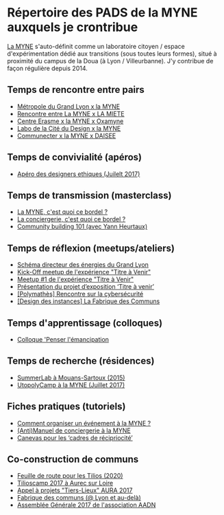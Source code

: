 # Répertoire des PADS de la MYNE auxquels je crontribue

[La MYNE]( http://lamyne.org) s'auto-définit comme un laboratoire citoyen / espace d'expérimentation dédié aux transitions (sous toutes leurs formes), situé à proximité du campus de la Doua (à Lyon / Villeurbanne). J'y contribue de façon régulière depuis 2014. 

## Temps de rencontre entre pairs
* [Métropole du Grand Lyon x la MYNE](https://pad.lamyne.org/s/SkQXjMEq-)
* [Rencontre entre La MYNE x LA MIETE](https://pad.lamyne.org/s/BJ5ZQn78Z)
* [Centre Erasme x la MYNE x Oxamyne](https://pad.lamyne.org/s/SJngwjQSb)
* [Labo de la Cité du Design x la MYNE](https://annuel2.framapad.org/p/myne-cite-design)
* [Communecter x la MYNE x DAISEE](https://pad.lamyne.org/s/SJmHZJYN-)
 
## Temps de convivialité (apéros)
* [Apéro des designers ethiques (Juilelt 2017)](https://pad.lamyne.org/s/Bk2-qDcBW)

## Temps de transmission (masterclass)
* [La MYNE, c'est quoi ce bordel ?](https://pad.lamyne.org/s/By6Rq42GW)
* [La conciergerie, c'est quoi ce bordel ?](https://pad.lamyne.org/s/r1LL3wSmZ)
* [Community building 101 (avec Yann Heurtaux)](https://pad.lamyne.org/s/BJk4-Lti-)

## Temps de réflexion (meetups/ateliers)
* [Schéma directeur des énergies du Grand Lyon](https://pad.lamyne.org/s/BJApqzsWZ)
* [Kick-Off meetup de l'expérience "Titre à Venir"](https://hackmd.io/s/ryQmhtlxb)
* [Meetup #1 de l'expérience "Titre à Venir"](https://pad.lamyne.org/s/ryHA5RLqb)
* [Présentation du projet d’exposition ‘Titre à venir’](https://hackmd.io/s/SJJCcK81W)
* [[Polymathès] Rencontre sur la cybersécurité](https://pad.lamyne.org/s/ry3nOo9ib)
* [[Design des instances] La Fabrique des Communs](https://pad.lamyne.org/s/S1m_Yimab)

## Temps d'apprentissage (colloques)
* [Colloque 'Penser l'émancipation](https://pad.lamyne.org/s/ByJHkdqcb)

## Temps de recherche (résidences)
* [SummerLab à Mouans-Sartoux (2015)](https://pad.lamyne.org/s/Bkq0ebASW)
* [UtopolyCamp à la MYNE (Juillet 2017)](https://pad.lamyne.org/s/BkvcrmwUW)

## Fiches pratiques (tutoriels)
* [Comment organiser un événement à la MYNE ?](https://pad.lamyne.org/s/SJM_4iMEW)
* [(Anti)Manuel de conciergerie à la MYNE](https://pad.lamyne.org/s/H1ptRY7-W)
* [Canevas pour les ‘cadres de récipriocité’](https://pad.lamyne.org/s/HyzvDOafZ)

## Co-construction de communs
* [Feuille de route pour les Tilios (2020)](https://pad.lamyne.org/s/SJElRDI7b)
* [Tilioscamp 2017 à Aurec sur Loire](https://pad.lamyne.org/s/r1Hgi9VI-)
* [Appel à projets "Tiers-Lieux" AURA 2017](https://pad.lamyne.org/s/HkspVDy3W)
* [Fabrique des communs (@ Lyon et au-delà)](https://pad.lamyne.org/s/HyHZVeuNW)
* [Assemblée Générale 2017 de l'association AADN](https://hackmd.io/s/H14NbVL1-)


